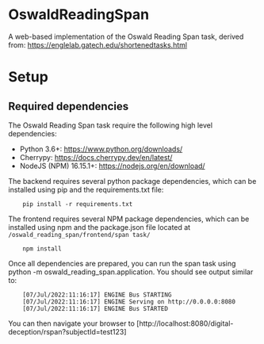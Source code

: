 # OswaldReadingSpan
A web-based implementation of the Oswald Reading Span task, derived from: https://englelab.gatech.edu/shortenedtasks.html

# Setup
## Required dependencies
The Oswald Reading Span task require the following high level dependencies:
* Python 3.6+: https://www.python.org/downloads/
* Cherrypy: https://docs.cherrypy.dev/en/latest/
* NodeJS (NPM) 16.15.1+: https://nodejs.org/en/download/

The backend requires several python package dependencies, which can be installed using pip and the requirements.txt file:
```
    pip install -r requirements.txt
```

The frontend requires several NPM package dependencies, which can be installed using npm and the package.json file located at `/oswald_reading_span/frontend/span task/`
```
    npm install
````

Once all dependencies are prepared, you can run the span task using python -m oswald_reading_span.application. You should see output similar to:
```
    [07/Jul/2022:11:16:17] ENGINE Bus STARTING
    [07/Jul/2022:11:16:17] ENGINE Serving on http://0.0.0.0:8080
    [07/Jul/2022:11:16:17] ENGINE Bus STARTED
```

You can then navigate your browser to [http://localhost:8080/digital-deception/rspan?subjectId=test123]
